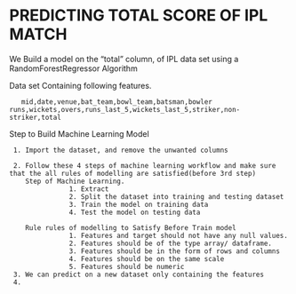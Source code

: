 # PREDICTING TOTAL SCORE OF IPL MATCH

We Build a model on the “total” column, of IPL data set using a RandomForestRegressor Algorithm

Data set Containing following features.

       mid,date,venue,bat_team,bowl_team,batsman,bowler runs,wickets,overs,runs_last_5,wickets_last_5,striker,non-striker,total 
       
Step to Build Machine Learning Model

     1. Import the dataset, and remove the unwanted columns
     
     2. Follow these 4 steps of machine learning workflow and make sure that the all rules of modelling are satisfied(before 3rd step)
        Step of Machine Learning.
                   1. Extract
                   2. Split the dataset into training and testing dataset
                   3. Train the model on training data
                   4. Test the model on testing data
                   
        Rule rules of modelling to Satisfy Before Train model
                   1. Features and target should not have any null values.
                   2. Features should be of the type array/ dataframe.
                   3. Features should be in the form of rows and columns
                   4. Features should be on the same scale
                   5. Features should be numeric
     3. We can predict on a new dataset only containing the features 
     4.        

